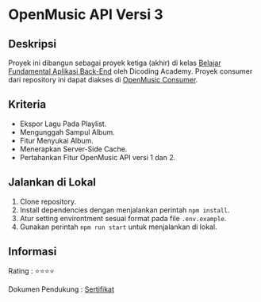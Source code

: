# OpenMusic API Versi 3

## Deskripsi

Proyek ini dibangun sebagai proyek ketiga (akhir) di kelas [Belajar Fundamental Aplikasi Back-End](https://www.dicoding.com/academies/271) oleh Dicoding Academy. Proyek consumer dari repository ini dapat diakses di [OpenMusic Consumer](https://github.com/rasyadpras/openmusic-consumer).

## Kriteria

- Ekspor Lagu Pada Playlist.
- Mengunggah Sampul Album.
- Fitur Menyukai Album.
- Menerapkan Server-Side Cache.
- Pertahankan Fitur OpenMusic API versi 1 dan 2.

## Jalankan di Lokal

1. Clone repository.
2. Install dependencies dengan menjalankan perintah ```npm install```.
3. Atur setting environtment sesuai format pada file ```.env.example```.
4. Gunakan perintah ```npm run start``` untuk menjalankan di lokal.

## Informasi

Rating : ⭐⭐⭐⭐

Dokumen Pendukung : [Sertifikat](https://www.dicoding.com/certificates/4EXGKQNW1ZRL)
